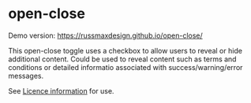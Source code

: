 # open-close

Demo version: https://russmaxdesign.github.io/open-close/

This open-close toggle uses a checkbox to allow users to reveal or hide additional content. Could be used to reveal content such as terms and conditions or detailed informatio associated with success/warning/error messages.

See [Licence information](LICENCE) for use.

